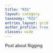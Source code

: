 ```yaml
---
title: "RIG"
layout: category
taxonomy: "RIG"
entries_layout: grid
author_profile: true
classes: wide
---
```


Post about Rigging
